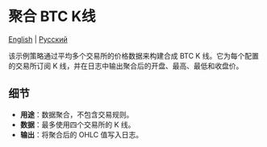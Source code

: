 # 聚合 BTC K线
[English](README.md) | [Русский](README_ru.md)

该示例策略通过平均多个交易所的价格数据来构建合成 BTC K 线。它为每个配置的交易所订阅 K 线，并在日志中输出聚合后的开盘、最高、最低和收盘价。

## 细节

- **用途**：数据聚合，不包含交易规则。
- **数据**：最多使用四个交易所的 K 线。
- **输出**：将聚合后的 OHLC 值写入日志。

